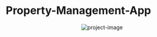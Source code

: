 # Property-Management-App
<p align="center"><img src=https://i.imgur.com/LgxIS4d.png" alt="project-image"></p>

